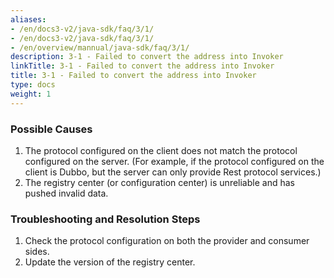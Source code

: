 ```yaml
---
aliases:
- /en/docs3-v2/java-sdk/faq/3/1/
- /en/docs3-v2/java-sdk/faq/3/1/
- /en/overview/mannual/java-sdk/faq/3/1/
description: 3-1 - Failed to convert the address into Invoker
linkTitle: 3-1 - Failed to convert the address into Invoker
title: 3-1 - Failed to convert the address into Invoker
type: docs
weight: 1
---
```



### Possible Causes

1. The protocol configured on the client does not match the protocol configured on the server. (For example, if the protocol configured on the client is Dubbo, but the server can only provide Rest protocol services.)
2. The registry center (or configuration center) is unreliable and has pushed invalid data.

### Troubleshooting and Resolution Steps

1. Check the protocol configuration on both the provider and consumer sides.
2. Update the version of the registry center.

